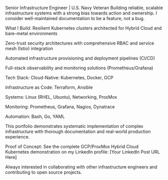 Senior Infrastructure Engineer | U.S. Navy Veteran
Building reliable, scalable infrastructure systems with a strong bias towards action and ownership. I consider well-maintained documentation to be a feature, not a bug.

What I Build:
Resilient Kubernetes clusters architected for Hybrid Cloud and bare-metal environments

Zero-trust security architectures with comprehensive RBAC and service mesh (Istio) integration

Automated infrastructure provisioning and deployment pipelines (CI/CD)

Full-stack observability and monitoring solutions (Prometheus/Grafana)

Tech Stack:
Cloud-Native: Kubernetes, Docker, GCP

Infrastructure as Code: Terraform, Ansible

Systems: Linux (RHEL, Ubuntu), Networking, ProxMox

Monitoring: Prometheus, Grafana, Nagios, Dynatrace

Automation: Bash, Go, YAML

This portfolio demonstrates systematic implementation of complex infrastructure with thorough documentation and real-world production experience.

Proof of Concept: See the complete GCP/ProxMox Hybrid Cloud Kubernetes demonstration on my LinkedIn profile: [Your LinkedIn Post URL Here]

Always interested in collaborating with other infrastructure engineers and contributing to open source projects.
